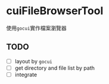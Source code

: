 # cuiFileBrowserTool

使用`gocui`實作檔案瀏覽器

## TODO

- [ ] layout by `gocui`
- [ ] get directory and file list by path
- [ ] integrate